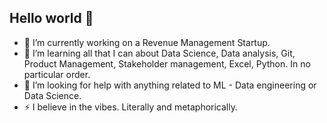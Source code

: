 ## Hello world 👋

- 🔭 I’m currently working on a Revenue Management Startup.
- 🌱 I’m learning all that I can about Data Science, Data analysis, Git, Product Management, Stakeholder management, Excel, Python. In no particular order.
- 🤔 I’m looking for help with anything related to ML - Data engineering or Data Science.
- ⚡ I believe in the vibes. Literally and metaphorically.

